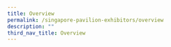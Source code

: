 ```yaml
---
title: Overview
permalink: /singapore-pavilion-exhibitors/overview
description: ""
third_nav_title: Overview
---
```


